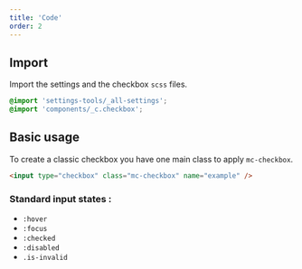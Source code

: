 ```yaml
---
title: 'Code'
order: 2
---
```


## Import

Import the settings and the checkbox `scss` files.

```css
@import 'settings-tools/_all-settings';
@import 'components/_c.checkbox';
```

## Basic usage

To create a classic checkbox you have one main class to apply `mc-checkbox`.

```html
<input type="checkbox" class="mc-checkbox" name="example" />
```

### Standard input states :

- `:hover`
- `:focus`
- `:checked`
- `:disabled`
- `.is-invalid`

<preview path="src/pages/Components/Checkbox/previews/intro"></preview>
